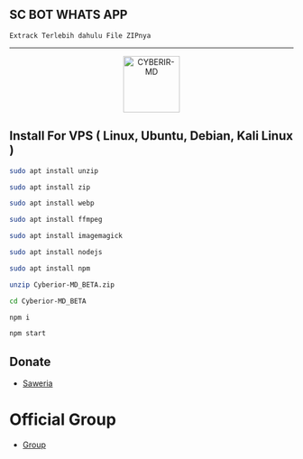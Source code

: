 ## SC BOT WHATS APP

 	Extrack Terlebih dahulu File ZIPnya
-----------------------------------------------------

<p align="center">
<img src="https://github.com/zeeoneofficial/Haruka-Md/blob/v1/media/Haruka.jpg" alt="CYBERIR-MD" width="100"/>


## Install For VPS ( Linux, Ubuntu, Debian, Kali Linux )

```bash
sudo apt install unzip 
```
```bash
sudo apt install zip
```
```bash
sudo apt install webp
```
```bash
sudo apt install ffmpeg
```
```bash
sudo apt install imagemagick
```
```bash
sudo apt install nodejs
```
```bash
sudo apt install npm
```
```bash
unzip Cyberior-MD_BETA.zip
```
```bash
cd Cyberior-MD_BETA
```
```bash
npm i
```
```bash
npm start
```

## Donate
- [Saweria](https://saweria.co/arthasyarif)


# Official Group
- [Group](##)


